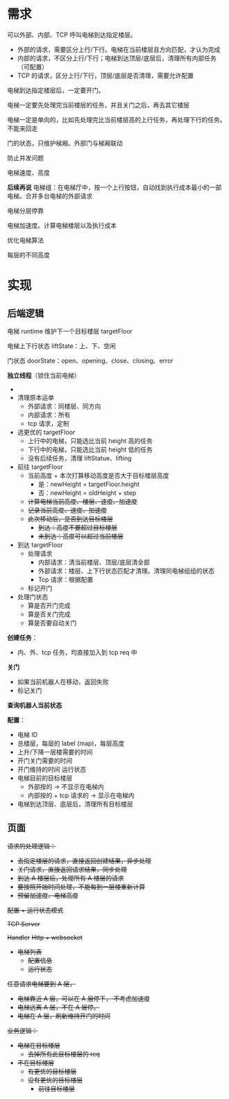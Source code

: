 # 需求

可以外部、内部、TCP 呼叫电梯到达指定楼层。

- 外部的请求，需要区分上行/下行。电梯在当前楼层且方向匹配，才认为完成
- 内部的请求，不区分上行/下行；电梯到达顶层/底层后，清理所有内部任务（可配置）
- TCP 的请求，区分上行/下行，顶层/底层是否清理，需要允许配置

电梯到达指定楼层后，一定要开门。

电梯一定要先处理完当前楼层的任务，并且关门之后，再去其它楼层

电梯一定是单向的，比如先处理完比当前楼层高的上行任务，再处理下行的任务。不能来回走

门的状态，只维护梯厢。外部门与梯厢联动

防止并发问题

电梯速度、高度



**后续再说**
电梯组：在电梯厅中，按一个上行按钮，自动找到执行成本最小的一部电梯。合并多台电梯的外部请求

电梯分层停靠

电梯加速度。计算电梯楼层以及执行成本

优化电梯算法

每层的不同高度

# 实现

## 后端逻辑

电梯 runtime 维护下一个目标楼层 targetFloor

电梯上下行状态 liftState：上、下、空闲

门状态 doorState：open、opening、close、closing、error



**独立线程**（锁住当前电梯）

- 
- 清理原本运单
    - 外部请求：同楼层、同方向
    - 内部请求：所有
    - tcp 请求，定制
- 选更优的 targetFloor
    - 上行中的电梯，只能选比当前 height 高的任务
    - 下行中的电梯，只能选比当前 height 低的任务
    - 没有后续任务，清理 liftStatue、lifting
- 前往 targetFloor
    - 当前高度 + 本次打算移动高度是否大于目标楼层高度
        - 是：newHeight = targetFloor.height
        - 否：newHeight = oldHeight + step
    - ~~计算电梯当前高度、楼层、速度、加速度~~
    - ~~记录当前高度、速度、加速度~~
    - ~~此次移动后，是否到达目标楼层~~
        - ~~到达：高度不要超过目标楼层~~
        - ~~未到达：高度可以超过当前楼层~~
- 到达 targetFloor
    - 处理请求
        - 内部请求：清当前楼层、顶层/底层清全部
        - 外部请求：楼层、上下行状态匹配才清理。清理同电梯组组的状态
        - Tcp 请求：根据配置
    - 标记开门
- 处理门状态
    - 算是否开门完成
    - 算是否关门完成
    - 算是否要自动关门



**创建任务**：

- 内、外、tcp 任务，均直接加入到 tcp req 中

**关门**

- 如果当前机器人在移动，返回失败
- 标记关门

**查询机器人当前状态**



**配置**：

- 电梯 ID
- 总楼层，每层的 label (map)，每层高度
- 上升/下降一层楼需要的时间
- 开门关门需要的时间
- 开门维持的时间
  运行状态
- 电梯目前的目标楼层
    - 外部按的 -> 不显示在电梯内
    - 内部按的 + tcp 请求的 -> 显示在电梯内
- 电梯到达顶层、底层后，清理所有目标楼层



## 页面






~~请求的处理逻辑：~~
- ~~去指定楼层的请求，直接返回创建结果，异步处理~~
- ~~关门请求，直接返回请求结果，同步处理~~
- ~~到达 A 楼层后，处理所有 A 楼层的请求~~
- ~~要按照开始时间处理，不能每到一层楼重新计算~~
- ~~预留加速度、电梯高度~~

~~配置 + 运行状态模式~~

~~TCP Server~~

~~Handler~~
~~Http + websocket~~
- ~~电梯列表~~
    - ~~配置信息~~
    - ~~运行状态~~

~~任意请求电梯要到 A 层，~~
- ~~电梯靠近 A 层，可以在 A 层停下， 不考虑加速度~~
- ~~电梯远离 A 层，不在 A 层停。~~
- ~~电梯在 A 层，刷新维持开门的时间~~

~~业务逻辑：~~
- ~~电梯在目标楼层~~
    - ~~去掉所有此目标楼层的 req~~
- ~~不在目标楼层~~
    - ~~有更优的目标楼层~~
    - ~~没有更优的目标楼层~~
        - ~~前往目标楼层~~
